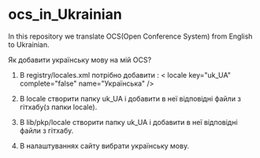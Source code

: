 ocs_in_Ukrainian
================

In this repository we translate OCS(Open Conference System) from English to Ukrainian.


Як добавити українську мову на мій OCS?

1) В registry/locales.xml потрібно добавити :
   < locale key="uk_UA" complete="false" name="Українська" />
  
2) В locale створити папку uk_UA  і добавити в неї відповідні файли з гітхабу(з папки locale).

3) В lib/pkp/locale створити папку uk_UA  і добавити в неї відповідні файли з гітхабу.

4) В налаштуваннях сайту вибрати українську мову.
